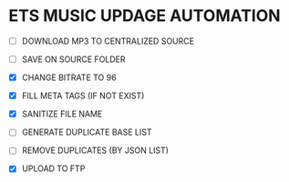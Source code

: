 # ETS MUSIC UPDAGE AUTOMATION

- [ ] DOWNLOAD MP3 TO CENTRALIZED SOURCE
- [ ] SAVE ON SOURCE FOLDER
- [x] CHANGE BITRATE TO 96
- [x] FILL META TAGS (IF NOT EXIST)
- [x] SANITIZE FILE NAME
- [ ] GENERATE DUPLICATE BASE LIST
- [ ] REMOVE DUPLICATES (BY JSON LIST)
- [X] UPLOAD TO FTP


